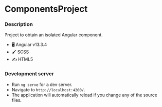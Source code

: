 # ComponentsProject

### Description
Project to obtain an isolated Angular component.

- 🖥️ Angular v13.3.4
- 🖌️ SCSS
- ✍️ HTML5

### Development server

- Run `ng serve` for a dev server.
- Navigate to `http://localhost:4200/`. 
- The application will automatically reload if you change any of the source files.
